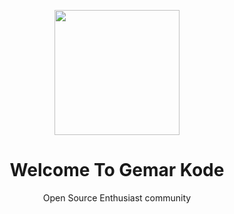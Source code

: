 <p align="center" width="300">
   <img align="center" width="200" src="https://avatars.githubusercontent.com/u/71133728?s=200&v=4" />
   <h1 align="center">Welcome To Gemar Kode</h1>
</p>

<p align="center">Open Source Enthusiast community</p>
